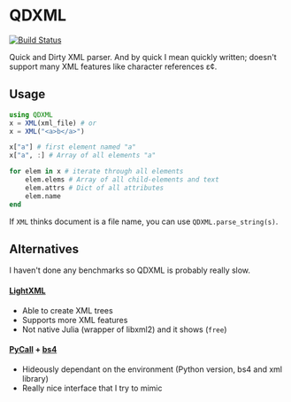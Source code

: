 # QDXML

[![Build Status](https://travis-ci.org/Daagr/QDXML.jl.svg?branch=master)](https://travis-ci.org/Daagr/QDXML.jl)

Quick and Dirty XML parser. And by quick I mean quickly written; doesn't support many XML features like character references &epsilon;&cent;.

## Usage

```julia
using QDXML
x = XML(xml_file) # or
x = XML("<a>b</a>")

x["a"] # first element named "a"
x["a", :] # Array of all elements "a"

for elem in x # iterate through all elements
    elem.elems # Array of all child-elements and text
    elem.attrs # Dict of all attributes
    elem.name
end
```

If `XML` thinks document is a file name, you can use `QDXML.parse_string(s)`.

## Alternatives

I haven't done any benchmarks so QDXML is probably really slow.

#### [LightXML](https://github.com/JuliaLang/LightXML.jl)

- Able to create XML trees
- Supports more XML features
- Not native Julia (wrapper of libxml2) and it shows (`free`)

#### [PyCall](https://github.com/stevengj/PyCall.jl) + [bs4](http://www.crummy.com/software/BeautifulSoup/)

- Hideously dependant on the environment (Python version, bs4 and xml library)
- Really nice interface that I try to mimic

